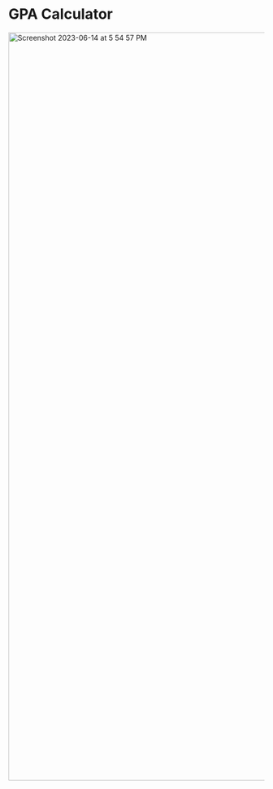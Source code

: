# GPA Calculator
<img width="1470" alt="Screenshot 2023-06-14 at 5 54 57 PM" src="https://github.com/aasapande/GPA_Calculator/assets/101549989/9046e385-74ee-4391-af19-0bddecfe9499">

